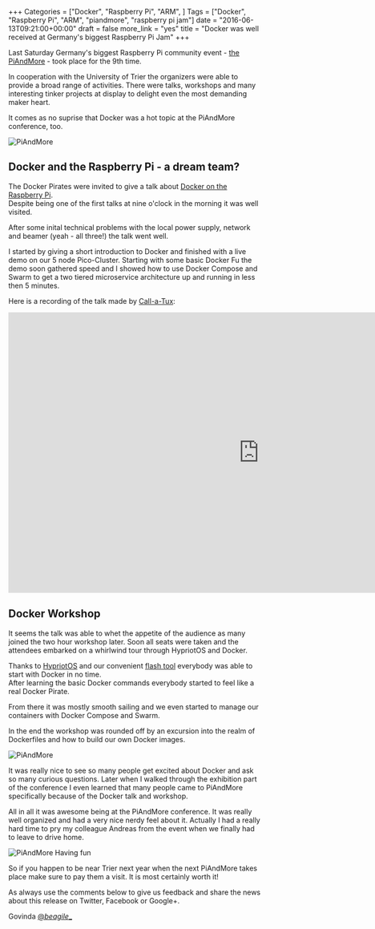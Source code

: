 +++
Categories = ["Docker", "Raspberry Pi", "ARM", ]
Tags = ["Docker", "Raspberry Pi", "ARM", "piandmore", "raspberry pi jam"]
date = "2016-06-13T09:21:00+00:00"
draft = false
more_link = "yes"
title = "Docker was well received at Germany's biggest Raspberry Pi Jam"
+++

Last Saturday Germany's biggest Raspberry Pi community event - [the PiAndMore](http://piandmore.de/en) - took place for the 9th time.

In cooperation with the University of Trier the organizers were able to provide a broad range of activities.
There were talks, workshops and many interesting tinker projects at display to delight even the most demanding maker heart.

It comes as no suprise that Docker was a hot topic at the PiAndMore conference, too.

![PiAndMore](/images/piandmore/piandmore_loves_docker.jpg)

<!--more-->

## Docker and the Raspberry Pi - a dream team?

The Docker Pirates were invited to give a talk about [Docker on the Raspberry Pi](http://www.slideshare.net/GovindaFichtner/docker-and-raspberry-pi-a-dream-team).  
Despite being one of the first talks at nine o'clock in the morning it was well visited. 

After some inital technical problems with the local power supply, network and beamer (yeah - all three!) the talk went well.

I started by giving a short introduction to Docker and finished with a live demo on our 5 node Pico-Cluster. 
Starting with some basic Docker Fu the demo soon gathered speed and I showed how to use Docker Compose and Swarm to get a 
two tiered microservice architecture up and running in less then 5 minutes.

Here is a recording of the talk made by [Call-a-Tux](https://call-a-tux.de/):
<iframe id="ytplayer" type="text/html" width="1000" height="560" src="http://www.youtube.com/embed/9xAkILSdlxE" frameborder="0"></iframe>

## Docker Workshop
It seems the talk was able to whet the appetite of the audience as many joined the two hour workshop later.
Soon all seats were taken and the attendees embarked on a whirlwind tour through HypriotOS and Docker.

Thanks to [HypriotOS](https://blog.hypriot.com/post/hypriotos-barbossa-for-raspberry-pi-3/) and our convenient [flash tool](https://github.com/hypriot/flash) everybody was able to start with Docker in no time.  
After learning the basic Docker commands everybody started to feel like a real Docker Pirate.

From there it was mostly smooth sailing and we even started to manage our containers with Docker Compose and Swarm.

In the end the workshop was rounded off by an excursion into the realm of Dockerfiles and how to build our own Docker images.

![PiAndMore](/images/piandmore/workshop.jpg)

It was really nice to see so many people get excited about Docker and ask so many curious questions.
Later when I walked through the exhibition part of the conference I even learned that many people came to PiAndMore specifically because of the Docker talk and workshop.

All in all it was awesome being at the PiAndMore conference. 
It was really well organized and had a very nice nerdy feel about it.
Actually I had a really hard time to pry my colleague Andreas from the event when we finally had to leave to drive home.

![PiAndMore Having fun](/images/piandmore/organizers_docker_pirates.jpg)

So if you happen to be near Trier next year when the next PiAndMore takes place make sure to pay them a visit.
It is most certainly worth it!

As always use the comments below to give us feedback and share the news about this release on Twitter, Facebook or Google+.

Govinda [@_beagile__](https://twitter.com/_beagile_)
